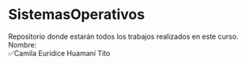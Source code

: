# SistemasOperativos
Repositorio donde estarán todos los trabajos realizados en este curso.\
Nombre:\
:white_check_mark:Camila Euridice Huamaní Tito
